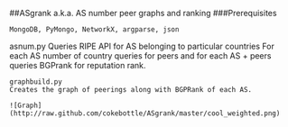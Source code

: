 ##ASgrank a.k.a. AS number peer graphs and ranking
###Prerequisites
```
MongoDB, PyMongo, NetworkX, argparse, json
```
asnum.py 
Queries RIPE API for AS belonging to particular countries
For each AS number of country queries for peers and for each AS + peers queries BGPrank for reputation rank.

```
graphbuild.py
Creates the graph of peerings along with BGPRank of each AS.

![Graph](http://raw.github.com/cokebottle/ASgrank/master/cool_weighted.png)

